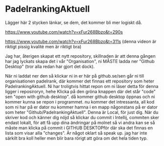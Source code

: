 # PadelrankingAktuell


Lägger här 2 stycken länkar, se dem, det kommer bli mer logiskt då.

https://www.youtube.com/watch?v=xFur268Bbzo&t=290s

https://www.youtube.com/watch?v=xFur268Bbzo&t=311s (denna videon är riktigt pissig kvalité men är riktigt bra)

Jag har, återigen skapat ett nytt repository, skillnaden är att denna gången har jag lyckats skapa det i vår "Organisation", ni MÅSTE ladda ner "Github Desktop" (tror alla redan har gjort det dock).

När ni laddat ner den så klickar ni in er här på github.se/sen går ni till organisationen padelrank, där kommer det finnas ett repository som heter PadelrankingAktuell.
Ni har troligtvis hittat repon om ni läser detta för denna ligger i reposiroryn, hehe
Klicka på den gröna knappen där det står "code" sen "open with github desktop". då kommer github desktop öppnas och ni kommer kunna se repon i programmet. 
nu kommer det intressanta, all kod som ni har på er dator nu kommer hamna i en mapp någonstans på er dator som heter "Github/PadelrankingAktuell". Denna är Local, för just dig.
När du skriver kod och känner dig nöjd så klickar du commit i Intellij, commiten sker endast lokalt, för att få upp dina ändringar på molnet
så vi andra kan se så måste man klicka på commit i GITHUB DESKTOPför där ska det finnas en lista som visar alla "changes". Är något oklart så speak up. jag har inte särkilt bra koll heller men blir bara rörigt att göra om det hela tiden typ. 

